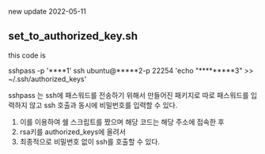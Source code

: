 new update 2022-05-11

## set_to_authorized_key.sh

this code is 

sshpass -p '****1' ssh ubuntu@*****2-p 22254 'echo "*********3" >> ~/.ssh/authorized_keys'

sshpass 는 ssh에 패스워드를 전송하기 위해서 만들어진 패키지로 따로 패스워드를 입력하지 않고 ssh 호출과 동시에 비밀번호를 입력할 수 있다.
1. 이를 이용하여 쉘 스크립트를 짰으며 해당 코드는 해당 주소에 접속한 후
2. rsa키를 authorized_keys에 올려서
3. 최종적으로 비밀번호 없이 ssh를 호출할 수 있다.
